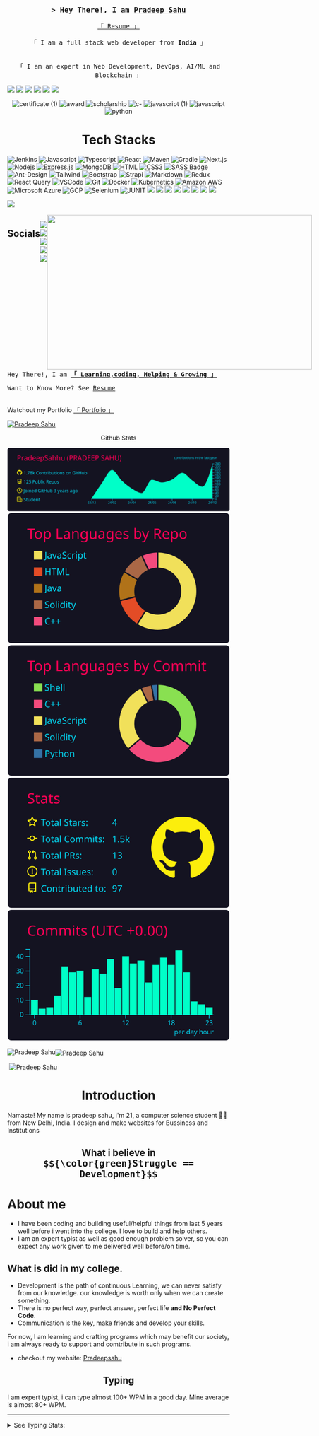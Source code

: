 <!-- Intro  -->
<h3 align="center">
        <samp>&gt; Hey There!, I am
                <b><a target="_blank" href="https://pradeepsahu.in">Pradeep Sahu</a></b>
        </samp>
</h3>


<p align="center"> 
  <samp>
    <a href="https://drive.google.com/file/d/1tIOaSJRy4Kg3N3P5ab5wJN-BLMrBdrva/preview">「 Resume 」</a>
   <br>
    <br>
    「 I am a full stack web developer from <b>India</b> 」
    <br>
    <br>
   <br>
    「 I am an expert in Web Development, DevOps, AI/ML and Blockchain 」
    <br>
  </samp>
</p>

 <div style="display:inline" align="center">
  <img style="display:inline;" height="100" src="https://assets.leetcode.com/static_assets/others/Guardian.gif" />
  <img style="display:inline;" height="100" src="https://assets.leetcode.com/static_assets/marketing/2024-50.gif" />
  <img style="display:inline;" height="100" src="https://assets.leetcode.com/static_assets/marketing/2024-100-new.gif" />
  <img style="display:inline;" height="100" src="https://assets.leetcode.com/static_assets/marketing/2024-200.gif"/>
  <img style="display:inline;" height="100" src="https://assets.leetcode.com/static_assets/others/%E4%BC%9A%E5%91%98.gif"/>
  <img style="display:inline;" height="100" src="https://assets.leetcode.com/static_assets/others/%E4%BA%8C%E5%88%86%E6%9F%A5%E6%89%BE_%E4%BC%9A%E5%91%98%E8%BF%9B%E9%98%B6.gif"/>
 </div>


<div align="center">

![certificate (1)](https://user-images.githubusercontent.com/94203408/172693042-b71697bf-cf00-4cc5-ab77-2a08ebebc308.png)
![award](https://user-images.githubusercontent.com/94203408/172693522-cf28296f-771a-46e9-adad-fff715fbd636.png)
![scholarship](https://user-images.githubusercontent.com/94203408/172693277-7f989aed-5446-4ee7-a3f6-a555a34943f9.png)
![c-](https://user-images.githubusercontent.com/94203408/172696190-149f532b-76f6-46d5-bd03-9fd92dec0e90.png)
![javascript (1)](https://user-images.githubusercontent.com/94203408/172696196-afae7a25-08ca-4249-8d86-e4c7121b017a.png)
![javascript](https://user-images.githubusercontent.com/94203408/172696198-c8fab034-a1e0-433e-bd0a-7b944d2676d7.png)
![python](https://user-images.githubusercontent.com/94203408/172696201-b5447ea2-3a6d-4d6d-a1c0-8cf262a60802.png)
</div>
<div>

<h1 align="center">Tech Stacks</h1>

![Jenkins](https://img.shields.io/badge/Jenkins-D24939?style=for-the-badge&logo=Jenkins&logoColor=white)
![Javascript](https://img.shields.io/badge/Javascript-F0DB4F?style=for-the-badge&labelColor=black&logo=javascript&logoColor=F0DB4F)
![Typescript](https://img.shields.io/badge/Typescript-007acc?style=for-the-badge&labelColor=black&logo=typescript&logoColor=007acc)
![React](https://img.shields.io/badge/-React-61DBFB?style=for-the-badge&labelColor=black&logo=react&logoColor=61DBFB)
![Maven](https://img.shields.io/badge/Apache%20Maven-C71A36?style=for-the-badge&logo=Apache%20Maven&logoColor=white)
![Gradle](https://img.shields.io/badge/Gradle-02303A?style=for-the-badge&logo=Gradle&logoColor=white)
![Next.js](https://img.shields.io/badge/next.js-000000?style=for-the-badge&logo=nextdotjs&logoColor=white)
![Nodejs](https://img.shields.io/badge/Nodejs-3C873A?style=for-the-badge&labelColor=black&logo=node.js&logoColor=3C873A)
![Express.js](https://img.shields.io/badge/Express.js-000000?style=for-the-badge&logo=express&logoColor=white)
![MongoDB](https://img.shields.io/badge/MongoDB-4EA94B?style=for-the-badge&logo=mongodb&logoColor=white)
![HTML](https://img.shields.io/badge/HTML5-E34F26?style=for-the-badge&logo=html5&logoColor=white)
![CSS3](https://img.shields.io/badge/CSS3-1572B6?style=for-the-badge&logo=css3&logoColor=white)
![SASS Badge](https://img.shields.io/badge/Sass-CC6699?style=for-the-badge&logo=sass&logoColor=white)
![Ant-Design](https://img.shields.io/badge/AntDesign-0170FE?style=for-the-badge&logo=antdesign&logoColor=white)
![Tailwind](https://img.shields.io/badge/Tailwind_CSS-092749?style=for-the-badge&logo=tailwindcss&logoColor=06B6D4&labelColor=000000)
![Bootstrap](https://img.shields.io/badge/Bootstrap-563D7C?style=for-the-badge&logo=bootstrap&logoColor=white)
![Strapi](https://img.shields.io/badge/strapi-2E7EEA?style=for-the-badge&logo=strapi&logoColor=white)
![Markdown](https://img.shields.io/badge/Markdown-000000?style=for-the-badge&logo=markdown&logoColor=white)
![Redux](https://img.shields.io/badge/Redux-593D88?style=for-the-badge&logo=redux&logoColor=white)
![React Query](https://img.shields.io/badge/-React_Query-FF4154?style=for-the-badge&logo=react%20query&logoColor=white)
![VSCode](https://img.shields.io/badge/Visual_Studio-0078d7?style=for-the-badge&logo=visual%20studio&logoColor=white)
![Git](https://img.shields.io/badge/Git-F05032?style=for-the-badge&logo=git&logoColor=white)
![Docker](https://img.shields.io/badge/Docker-2496ED?style=for-the-badge&logo=Docker&logoColor=white)
![Kubernetics](https://img.shields.io/badge/Kubernetes-326CE5?style=for-the-badge&logo=Kubernetes&logoColor=white)
![Amazon AWS](https://img.shields.io/badge/Amazon_AWS-232F3E?style=for-the-badge&logo=amazon-aws&logoColor=white)
![Microsoft Azure](https://img.shields.io/badge/Microsoft%20Azure-0078D4?style=for-the-badge&logo=Microsoft%20Azure&logoColor=white)
![GCP](https://img.shields.io/badge/Google%20Cloud-4285F4?style=for-the-badge&logo=Google%20Cloud&logoColor=white)
![Selenium](https://img.shields.io/badge/Selenium-43B02A?style=for-the-badge&logo=Selenium&logoColor=white)
![JUNIT](https://img.shields.io/badge/JUnit5-25A162?style=for-the-badge&logo=JUnit5&logoColor=white)
![](https://img.shields.io/badge/Apache%20JMeter-D22128?style=for-the-badge&logo=Apache%20JMeter&logoColor=white)
![](https://img.shields.io/badge/Notion-000000?style=for-the-badge&logo=Notion&logoColor=white)
![](https://img.shields.io/badge/SonarQube-4E9BCD?style=for-the-badge&logo=SonarQube&logoColor=white)
![](https://img.shields.io/badge/Blockchain.com-121D33?logo=blockchaindotcom&logoColor=fff&style=for-the-badge)
![](https://img.shields.io/badge/OpenZeppelin-4E5EE4?logo=OpenZeppelin&logoColor=fff&style=for-the-badge)
![](https://img.shields.io/badge/Coinbase-0052FF?style=for-the-badge&logo=Coinbase&logoColor=white)
![](https://img.shields.io/badge/Eclipse-2C2255?style=for-the-badge&logo=eclipse&logoColor=white)
![](https://img.shields.io/badge/VIM-%2311AB00.svg?&style=for-the-badge&logo=vim&logoColor=white)


</div>






[![](https://visitcount.itsvg.in/api?id=PradeepSahu&label=Profile%20Views&color=4&icon=0&pretty=true)](https://visitcount.itsvg.in)


<div align="center" style="display: flex; justify-content: space-around;">
 <h2>Socials </h2>
       
<a align="center" href="https://www.linkedin.com/in/pradeepsahuu/"><img src="https://img.shields.io/badge/LinkedIn-0077B5?style=for-the-badge&logo=linkedin&logoColor=white"/></a>
<a align="center" href="https://twitter.com/Pradeepsahu__"><img src="https://img.shields.io/badge/Twitter-1DA1F2?style=for-the-badge&logo=twitter&logoColor=white"/></a>
<a align="center" href="https://www.instagram.com/pradeepsahuu__/"><img src="https://img.shields.io/badge/Instagram-E4405F?style=for-the-badge&logo=instagram&logoColor=white"/></a>
<a align="center" href="https://medium.com/@specialreaderman.com"><img src="https://img.shields.io/badge/Medium-12100E?style=for-the-badge&logo=medium&logoColor=white"/></a>
<a align="center" href="mailto:official.pradeepsahu@gmail.com&body=hey there" ><img src="https://img.shields.io/badge/Gmail-D14836?style=for-the-badge&logo=gmail&logoColor=white"/></a>
<br>
 <div> 
        
         
  <img align="right" width="600" height="350" src="https://user-images.githubusercontent.com/74038190/225813708-98b745f2-7d22-48cf-9150-083f1b00d6c9.gif" alt="" />
 </div>

</div>
  <samp> Hey There!, I am
        <b><a target="_blank" href="https://pradeepsahu.in">「 Learning,coding, Helping & Growing 」</a></b>
</samp>
<br>
<samp>

Want to Know More? See 
[Resume](https://drive.google.com/file/d/1tIOaSJRy4Kg3N3P5ab5wJN-BLMrBdrva/preview)
        
</samp>

<br>
 Watchout my Portfolio <a href="https://pradeepsahu.vercel.app/"> 「 Portfolio 」</a>
<br>
 

<p align="left"> <a href="https://github.com/ryo-ma/github-profile-trophy"><img src="https://github-profile-trophy.vercel.app/?username=PradeepSahhu" alt="Pradeep Sahu" /></a> </p>




<p align="center">Github Stats </p>


[![](https://raw.githubusercontent.com/PradeepSahhu/pradeepSahu-profile/master/profile-summary-card-output/2077/0-profile-details.svg)](https://github.com/vn7n24fzkq/github-profile-summary-cards)
[![](https://raw.githubusercontent.com/PradeepSahhu/pradeepSahu-profile/master/profile-summary-card-output/2077/1-repos-per-language.svg)](https://github.com/vn7n24fzkq/github-profile-summary-cards) [![](https://raw.githubusercontent.com/PradeepSahhu/pradeepSahu-profile/master/profile-summary-card-output/2077/2-most-commit-language.svg)](https://github.com/vn7n24fzkq/github-profile-summary-cards)
[![](https://raw.githubusercontent.com/PradeepSahhu/pradeepSahu-profile/master/profile-summary-card-output/2077/3-stats.svg)](https://github.com/vn7n24fzkq/github-profile-summary-cards) [![](https://raw.githubusercontent.com/PradeepSahhu/pradeepSahu-profile/master/profile-summary-card-output/2077/4-productive-time.svg)](https://github.com/vn7n24fzkq/github-profile-summary-cards)

<p><img align="left" src="https://github-readme-stats.vercel.app/api/top-langs?username=PradeepSahhu&show_icons=true&locale=en&layout=compact" alt="Pradeep Sahu" /></p>

<p><img align="center" src="https://github-readme-streak-stats.herokuapp.com/?user=PradeepSahhu" alt="Pradeep Sahu" /></p>
<p>&nbsp;<img align="center" src="https://github-readme-stats.vercel.app/api?username=PradeepSahhu&show_icons=true&locale=en" alt="Pradeep Sahu" /></p>



<h1 align="center"> Introduction </h1>

<P>Namaste! My name is pradeep sahu, i'm 21, a computer science student 🧑‍💻 from New Delhi, India.  I design and make websites for Bussiness and Institutions</p>

<h2 align="center"> What i believe in  <samp style="display: flex; justify-content: center; align-items: center;" height="200px" >
                $${\color{green}Struggle == Development}$$
        </samp> </h2>


 
 # About me
- I have been coding and building useful/helpful things from last 5 years well before i went into the college. I love to build and help others.
- I am an expert typist as well as good enough problem solver, so you can expect any work given to me delivered well before/on time.

## What is did in my college.

- Development is the path of continuous Learning, we can never satisfy from our knowledge. our knowledge is worth only when we can create something. 
- There is no perfect way, perfect answer, perfect life **and No Perfect Code**.
- Communication is the key, make friends and develop your skills.

For now, I am learning and crafting programs which may benefit our society, i am always ready to support and comtribute in such programs.


- checkout my website: [Pradeepsahu](https://pradeepsahu.in/)




####
<h2 align="center"> Typing </h2>
<P> I am expert typist, i can type almost 100+ WPM in a good day. Mine average is almost 80+ WPM. </p>
<hr/ style="border-width:10">

<details>
<summary> See Typing Stats:  </summary> 

<img width="1470" alt="90wpm" src="https://github.com/PradeepSahhu/PradeepSahhu/assets/94203408/cd626653-9ee5-44be-bb13-ffc8597b53eb">

![Screenshot (362)](https://user-images.githubusercontent.com/94203408/179827945-fbf9e3b7-19fc-41dd-bc05-9633e9301d3b.png)


</details>


<!--START_SECTION:activity-->

<!--END_SECTION:activity-->





